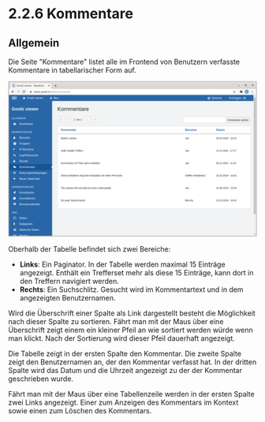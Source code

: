 # 2.2.6 Kommentare

## Allgemein

Die Seite "Kommentare" listet alle im Frontend von Benutzern verfasste Kommentare in tabellarischer Form auf.

![&#xDC;bersicht der im Frontend von Benutzern verfassten Kommentare](../../../.gitbook/assets/ui_2.2.6.png)

Oberhalb der Tabelle befindet sich zwei Bereiche:

* **Links**: Ein Paginator. In der Tabelle werden maximal 15 Einträge angezeigt. Enthält ein Trefferset mehr als diese 15 Einträge, kann dort in den Treffern navigiert werden.
* **Rechts**: Ein Suchschlitz. Gesucht wird im Kommentartext und in dem angezeigten Benutzernamen.

Wird die Überschrift einer Spalte als Link dargestellt besteht die Möglichkeit nach dieser Spalte zu sortieren. Fährt man mit der Maus über eine Überschrift zeigt einem ein kleiner Pfeil an wie sortiert werden würde wenn man klickt. Nach der Sortierung wird dieser Pfeil dauerhaft angezeigt.

Die Tabelle zeigt in der ersten Spalte den Kommentar. Die zweite Spalte zeigt den Benutzernamen an, der den Kommentar verfasst hat. In der dritten Spalte wird das Datum und die Uhrzeit angezeigt zu der der Kommentar geschrieben wurde. 

Fährt man mit der Maus über eine Tabellenzeile werden in der ersten Spalte zwei Links angezeigt. Einer zum Anzeigen des Kommentars im Kontext sowie einen zum Löschen des Kommentars.


